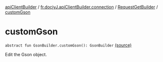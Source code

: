 [apiClientBuilder](../../index.md) / [fr.docjyJ.apiClientBuilder.connection](../index.md) / [RequestGetBuilder](index.md) / [customGson](./custom-gson.md)

# customGson

`abstract fun GsonBuilder.customGson(): GsonBuilder` [(source)](https://github.com/docjyj/apiClientBuilder/tree/master/src/main/kotlin/fr.docjyJ.apiClientBuilder/connection/RequestGetBuilder.kt#L37)

Edit the Gson object.

